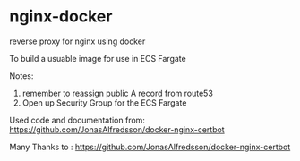 # nginx-docker

reverse proxy for nginx using docker

To build a usuable image for use in ECS Fargate

Notes:
1. remember to reassign public A record from route53
2. Open up Security Group for the ECS Fargate

Used code and documentation from:
https://github.com/JonasAlfredsson/docker-nginx-certbot

Many Thanks to :
https://github.com/JonasAlfredsson/docker-nginx-certbot